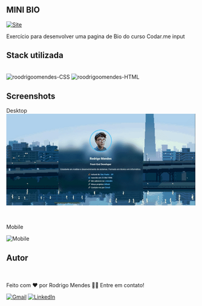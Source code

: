 
## MINI BIO

<a link href="https://roodrigoomendes.github.io/minibio/" target="_blank">![Site](https://shields.io/badge/acessar-Site-green?&style=for-the-badge)</a>

Exercício para desenvolver uma pagina de Bio do curso Codar.me input

## Stack utilizada
<div style="display: inline_block"><br>
  <img align="center" alt="roodrigoomendes-CSS" height="30" width="40" src="https://cdn.jsdelivr.net/gh/devicons/devicon/icons/css3/css3-original.svg">
  <img align="center" alt="roodrigoomendes-HTML" height="30" width="40" src="https://cdn.jsdelivr.net/gh/devicons/devicon/icons/html5/html5-original.svg">

  
</div>


## Screenshots

Desktop
<br>
![Desktop](/img/minibio.gif)

<br>

Mobile
<br>

![Mobile](/img/minibio_mobile.gif)


## Autor

<img style="border-radius: 50%;" src="https://github.com/roodrigoomendes.png" width="100px;" alt=""/><br>
<br />
Feito com ❤️ por Rodrigo Mendes 👋🏽 Entre em contato!
<br/>


 <a href="mailto:roodrigoomendessilva@gmail.com">![Gmail](https://img.shields.io/badge/Gmail-D14836?style=for-the-badge&logo=gmail&logoColor=white)</a>
 <a href="https://www.linkedin.com/in/rodrigomendes-/" target="_blank">![LinkedIn](https://img.shields.io/badge/linkedin-%230077B5.svg?style=for-the-badge&logo=linkedin&logoColor=white)</a> 

